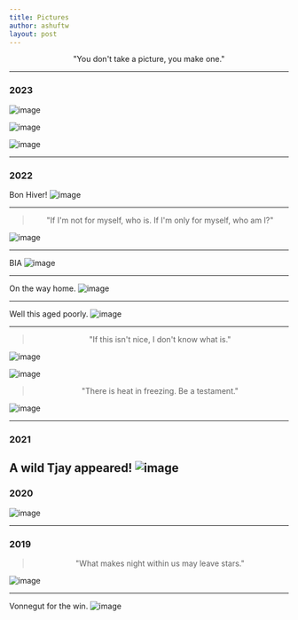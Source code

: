 ```yaml
---
title: Pictures 
author: ashuftw
layout: post
---
```


<p align="center">"You don't take a picture, you make one."</p>

---
### 2023

![image](/assets/images/230313.jpg)


![image](/assets/images/230214.jpg)

![image](/assets/images/230101.jpeg)



---

### 2022

Bon Hiver!
![image](/assets/images/221217.jpeg)

---
> <p align="center">"If I'm not for myself, who is. If I'm only for myself, who am I?"</p>

![image](/assets/images/221028.jpeg)

---
BIA
![image](/assets/images/220925.jpg)

---

On the way home.
![image](/assets/images/220701.jpeg)

---

Well this aged poorly. 
![image](/assets/images/220411.jpeg)

---
> <p align="center">"If this isn't nice, I don't know what is."</p>

![image](/assets/images/220327.jpeg)

![image](/assets/images/220327-a.jpeg)

> <p align="center">"There is heat in freezing. Be a testament."</p>

![image](/assets/images/220327-b.jpeg)


---

### 2021
A wild Tjay appeared!
![image](/assets/images/210801.jpeg)
---
### 2020

![image](/assets/images/201018.jpeg)

---
### 2019
> <p align="center">"What makes night within us may leave stars."</p>
![image](/assets/images/191109.jpg)


---

Vonnegut for the win.
![image](/assets/images/190324.jpeg)


